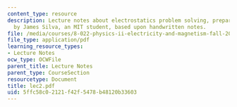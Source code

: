 ```yaml
---
content_type: resource
description: Lecture notes about electrostatics problem solving, prepared in LaTeX
  by James Silva, an MIT student, based upon handwritten notes.
file: /media/courses/8-022-physics-ii-electricity-and-magnetism-fall-2006/5ffc58c02121f42f5478b48120b33603_lec2.pdf
file_type: application/pdf
learning_resource_types:
- Lecture Notes
ocw_type: OCWFile
parent_title: Lecture Notes
parent_type: CourseSection
resourcetype: Document
title: lec2.pdf
uid: 5ffc58c0-2121-f42f-5478-b48120b33603
---
```

